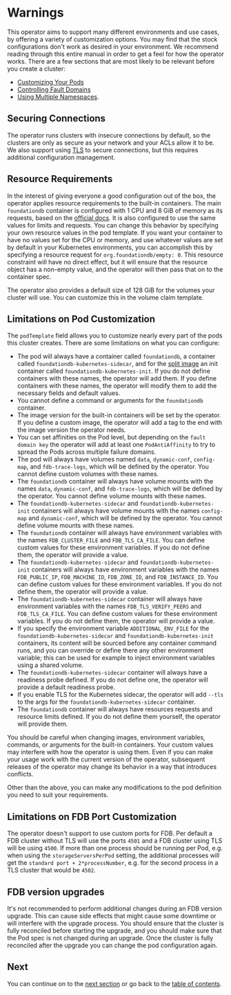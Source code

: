 # Warnings

This operator aims to support many different environments and use cases, by offering a variety of customization options.
You may find that the stock configurations don't work as desired in your environment.
We recommend reading through this entire manual in order to get a feel for how the operator works.
There are a few sections that are most likely to be relevant before you create a cluster:

- [Customizing Your Pods](customization.md#customizing-your-pods)
- [Controlling Fault Domains](fault_domains.md)
- [Using Multiple Namespaces](customizing.md#using-multiple-namespaces).

## Securing Connections

The operator runs clusters with insecure connections by default, so the clusters are only as secure as your network and your ACLs allow it to be.
We also support using [TLS](tls.md) to secure connections, but this requires additional configuration management.

## Resource Requirements

In the interest of giving everyone a good configuration out of the box, the operator applies resource requirements to the built-in containers.
The main `foundationdb` container is configured with 1 CPU and 8 GiB of memory as its requests, based on the [official docs](https://apple.github.io/foundationdb/configuration.html#system-requirements).
It is also configured to use the same values for limits and requests.
You can change this behavior by specifying your own resource values in the pod template.
If you want your container to have no values set for the CPU or memory, and use whatever values are set by default in your Kubernetes environments, you can accomplish this by specifying a resource request for `org.foundationdb/empty: 0`.
This resource constraint will have no direct effect, but it will ensure that the resource object has a non-empty value, and the operator will then pass that on to the container spec.

The operator also provides a default size of 128 GiB for the volumes your cluster will use. You can customize this in the volume claim template.

## Limitations on Pod Customization

The `podTemplate` field allows you to customize nearly every part of the pods this cluster creates. There are some limitations on what you can configure:

* The pod will always have a container called `foundationdb`, a container called `foundationdb-kubernetes-sidecar`, and for the [split image](./technical_design.md#split-image) an init container called `foundationdb-kubernetes-init`. If you do not define containers with these names, the operator will add them. If you define containers with these names, the operator will modify them to add the necessary fields and default values.
* You cannot define a command or arguments for the `foundationdb` container.
* The image version for the built-in containers will be set by the operator. If you define a custom image, the operator will add a tag to the end with the image version the operator needs.
* You can set affinities on the Pod level, but depending on the `fault domain key` the operator will add at least one `PodAntiAffinity` to try to spread the Pods across multiple failure domains.
* The pod will always have volumes named `data`, `dynamic-conf`, `config-map`, and `fdb-trace-logs`, which will be defined by the operator. You cannot define custom volumes with these names.
* The `foundationdb` container will always have volume mounts with the names `data`, `dynamic-conf`, and `fdb-trace-logs`, which will be defined by the operator. You cannot define volume mounts with these names.
* The `foundationdb-kubernetes-sidecar` and `foundationdb-kubernetes-init` containers will always have volume mounts with the names `config-map` and `dynamic-conf`, which will be defined by the operator. You cannot define volume mounts with these names.
* The `foundationdb` container will always have environment variables with the names `FDB_CLUSTER_FILE` and `FDB_TLS_CA_FILE`. You can define custom values for these environment variables. If you do not define them, the operator will provide a value.
* The `foundationdb-kubernetes-sidecar` and `foundationdb-kubernetes-init` containers will always have environment variables with the names `FDB_PUBLIC_IP`, `FDB_MACHINE_ID`, `FDB_ZONE_ID`, and `FDB_INSTANCE_ID`. You can define custom values for these environment variables. If you do not define them, the operator will provide a value.
* The `foundationdb-kubernetes-sidecar` container will always have environment variables with the names `FDB_TLS_VERIFY_PEERS` and `FDB_TLS_CA_FILE`. You can define custom values for these environment variables. If you do not define them, the operator will provide a value.
* If you specify the environment variable `ADDITIONAL_ENV_FILE` for the `foundationdb-kubernetes-sidecar` and `foundationdb-kubernetes-init` containers, its content will be sourced before any container command runs, and you can override or define there any other environment variable; this can be used for example to inject environment variables using a shared volume.
* The `foundationdb-kubernetes-sidecar` container will always have a readiness probe defined. If you do not define one, the operator will provide a default readiness probe.
* If you enable TLS for the Kubernetes sidecar, the operator will add `--tls` to the args for the `foundationdb-kubernetes-sidecar` container.
* The `foundationdb` container will always have resources requests and resource limits defined. If you do not define them yourself, the operator will provide them.

You should be careful when changing images, environment variables, commands, or arguments for the built-in containers. Your custom values may interfere with how the operator is using them. Even if you can make your usage work with the current version of the operator, subsequent releases of the operator may change its behavior in a way that introduces conflicts.

Other than the above, you can make any modifications to the pod definition you need to suit your requirements.

## Limitations on FDB Port Customization

The operator doesn't support to use custom ports for FDB.
Per default a FDB cluster without TLS will use the ports `4501` and a FDB cluster using TLS will be using `4500`.
If more than one process should be running per Pod, e.g. when using the `storageServersPerPod` setting, the additional processes will get the `standard port + 2*processNumber`, e.g. for the second process in a TLS cluster that would be `4502`.

## FDB version upgrades

It's not recommended to perform additional changes during an FDB version upgrade.
This can cause side effects that might cause some downtime or will interfere with the upgrade process.
You should ensure that the cluster is fully reconciled before starting the upgrade, and you should make sure that the Pod spec is not changed during an upgrade.
Once the cluster is fully reconciled after the upgrade you can change the pod configuration again.

## Next

You can continue on to the [next section](resources.md) or go back to the [table of contents](index.md).
